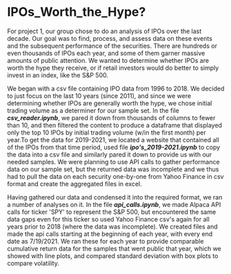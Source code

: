 # IPOs_Worth_the_Hype?

For project 1, our group chose to do an analysis of IPOs over the last decade. Our goal was to find, process, and assess data on these events and the subsequent performance of the securities. There are hundreds or even thousands of IPOs each year, and some of them garner massive amounts of public attention. We wanted to determine whether IPOs are worth the hype they receive, or if retail investors would do better to simply invest in an index, like the S&P 500.

We began with a csv file containing IPO data from 1996 to 2018. We decided to just focus on the last 10 years (since 2011), and since we were determining whether IPOs are generally worth the hype, we chose initial trading volume as a determiner for our sample set. In the file ***csv_reader.ipynb***, we pared it down from thousands of columns to fewer than 10, and then filtered the content to produce a dataframe that displayed only the top 10 IPOs by initial trading volume (w/in the first month) per year.To get the data for 2019-2021, we located a website that contained all of the IPOs from that time period, used file ***ipo's_2019-2021.ipynb*** to copy the data into a csv file and similarly pared it down to provide us with our needed samples. We were planning to use API calls to gather performance data on our sample set, but the returned data was incomplete and we thus had to pull the data on each security one-by-one from Yahoo Finance in csv format and create the aggregated files in excel.

Having gathered our data and condensed it into the required format, we ran a number of analyses on it. In the file ***api_calls.ipynb***, we made Alpaca API calls for ticker 'SPY' to represent the S&P 500, but encountered the same data gaps even for this ticker so used Yahoo Finance csv's again for all years prior to 2018 (where the data was incomplete). We created files and made the api calls starting at the beginning of each year, with every end date as 7/19/2021. We ran these for each year to provide comparable cumulative return data for the samples that went public that year, which we showed with line plots, and compared standard deviation with box plots to compare volatility.
